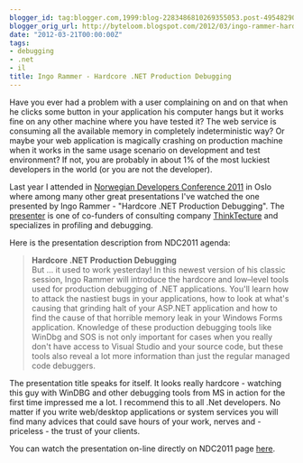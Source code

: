 ```yaml
---
blogger_id: tag:blogger.com,1999:blog-2283486810269355053.post-4954829087087858226
blogger_orig_url: http://byteloom.blogspot.com/2012/03/ingo-rammer-hardcore-net-production.html
date: "2012-03-21T00:00:00Z"
tags:
- debugging
- .net
- il
title: Ingo Rammer - Hardcore .NET Production Debugging
---
```


Have you ever had a problem with a user complaining on and on that when he clicks some button in your application his computer hangs but it works fine on any other machine where you have tested it? The web service is consuming all the available memory in completely indeterministic way? Or maybe your web application is magically crashing on production machine when it works in the same usage scenario on development and test environment? If not, you are probably in about 1% of the most luckiest developers in the world (or you are not the developer).  

Last year I attended in [Norwegian Developers Conference 2011](http://www.ndc2011.no) in Oslo where among many other great presentations I've watched the one presented by Ingo Rammer - "Hardcore .NET Production Debugging".<!--more--> The [presenter](http://www.thinktecture.com/staff/ingo) is one of co-funders of consulting company [ThinkTecture](http://www.thinktecture.com) and specializes in profiling and debugging.  

Here is the presentation description from NDC2011 agenda:  

> **Hardcore .NET Production Debugging**  
> But ... it used to work yesterday! In this newest version of his classic session, Ingo Rammer will introduce the hardcore and low–level tools used for production debugging of .NET applications. You'll learn how to attack the nastiest bugs in your applications, how to look at what's causing that grinding halt of your ASP.NET application and how to find the cause of that horrible memory leak in your Windows Forms application. Knowledge of these production debugging tools like WinDbg and SOS is not only important for cases when you really don't have access to Visual Studio and your source code, but these tools also reveal a lot more information than just the regular managed code debuggers.

The presentation title speaks for itself. It looks really hardcore - watching this guy with WinDBG and other debugging tools from MS in action for the first time impressed me a lot. I recommend this to all .Net developers. No matter if you write web/desktop applications or system services you will find many advices that could save hours of your work, nerves and - priceless - the trust of your clients.  

You can watch the presentation on-line directly on NDC2011 page [here](http://ndc2011.macsimum.no/mp4/Day2%20Thursday/Track7%200900-1000.mp4).
